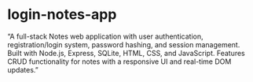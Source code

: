 # login-notes-app
“A full-stack Notes web application with user authentication, registration/login system, password hashing, and session management. Built with Node.js, Express, SQLite, HTML, CSS, and JavaScript. Features CRUD functionality for notes with a responsive UI and real-time DOM updates.”

